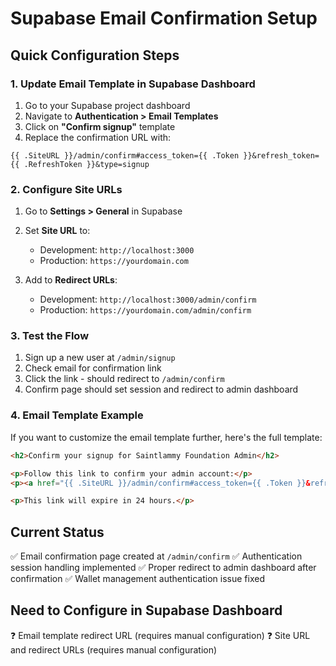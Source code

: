 # Supabase Email Confirmation Setup

## Quick Configuration Steps

### 1. Update Email Template in Supabase Dashboard

1. Go to your Supabase project dashboard
2. Navigate to **Authentication > Email Templates**
3. Click on **"Confirm signup"** template
4. Replace the confirmation URL with:

```
{{ .SiteURL }}/admin/confirm#access_token={{ .Token }}&refresh_token={{ .RefreshToken }}&type=signup
```

### 2. Configure Site URLs

1. Go to **Settings > General** in Supabase
2. Set **Site URL** to:
   - Development: `http://localhost:3000`
   - Production: `https://yourdomain.com`

3. Add to **Redirect URLs**:
   - Development: `http://localhost:3000/admin/confirm`
   - Production: `https://yourdomain.com/admin/confirm`

### 3. Test the Flow

1. Sign up a new user at `/admin/signup`
2. Check email for confirmation link
3. Click the link - should redirect to `/admin/confirm`
4. Confirm page should set session and redirect to admin dashboard

### 4. Email Template Example

If you want to customize the email template further, here's the full template:

```html
<h2>Confirm your signup for Saintlammy Foundation Admin</h2>

<p>Follow this link to confirm your admin account:</p>
<p><a href="{{ .SiteURL }}/admin/confirm#access_token={{ .Token }}&refresh_token={{ .RefreshToken }}&type=signup">Confirm your admin account</a></p>

<p>This link will expire in 24 hours.</p>
```

## Current Status

✅ Email confirmation page created at `/admin/confirm`
✅ Authentication session handling implemented
✅ Proper redirect to admin dashboard after confirmation
✅ Wallet management authentication issue fixed

## Need to Configure in Supabase Dashboard

❓ Email template redirect URL (requires manual configuration)
❓ Site URL and redirect URLs (requires manual configuration)